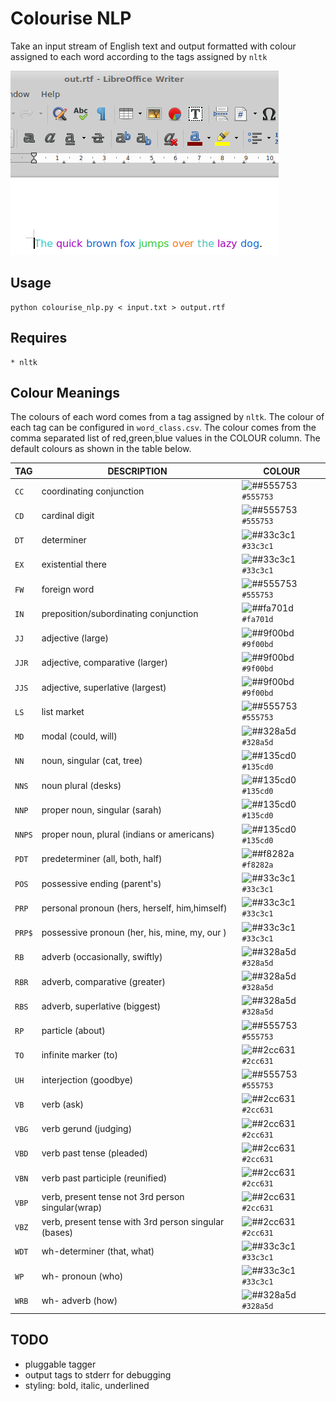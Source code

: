 # Colourise NLP

Take an input stream of English text and output formatted with colour assigned
to each word according to the tags assigned by `nltk`

![Screenshot.png](https://github.com/williamholland/colourise_nlp/blob/master/img/Screenshot.png)

## Usage

    python colourise_nlp.py < input.txt > output.rtf

## Requires

    * nltk

## Colour Meanings

The colours of each word comes from a tag assigned by `nltk`. The colour of
each tag can be configured in `word_class.csv`. The colour comes from the comma
separated list of red,green,blue values in the COLOUR column. The default
colours as shown in the table below.


| TAG | DESCRIPTION | COLOUR |
| --- | ----------- | ------ |
| `CC` | coordinating conjunction | ![##555753](https://placehold.it/15/555753/000000?text=+) `#555753` |
| `CD` | cardinal digit | ![##555753](https://placehold.it/15/555753/000000?text=+) `#555753` |
| `DT` | determiner | ![##33c3c1](https://placehold.it/15/33c3c1/000000?text=+) `#33c3c1` |
| `EX` | existential there | ![##33c3c1](https://placehold.it/15/33c3c1/000000?text=+) `#33c3c1` |
| `FW` | foreign word | ![##555753](https://placehold.it/15/555753/000000?text=+) `#555753` |
| `IN` | preposition/subordinating conjunction | ![##fa701d](https://placehold.it/15/fa701d/000000?text=+) `#fa701d` |
| `JJ` | adjective (large) | ![##9f00bd](https://placehold.it/15/9f00bd/000000?text=+) `#9f00bd` |
| `JJR` | adjective, comparative (larger) | ![##9f00bd](https://placehold.it/15/9f00bd/000000?text=+) `#9f00bd` |
| `JJS` | adjective, superlative (largest) | ![##9f00bd](https://placehold.it/15/9f00bd/000000?text=+) `#9f00bd` |
| `LS` | list market | ![##555753](https://placehold.it/15/555753/000000?text=+) `#555753` |
| `MD` | modal (could, will) | ![##328a5d](https://placehold.it/15/328a5d/000000?text=+) `#328a5d` |
| `NN` | noun, singular (cat, tree) | ![##135cd0](https://placehold.it/15/135cd0/000000?text=+) `#135cd0` |
| `NNS` | noun plural (desks) | ![##135cd0](https://placehold.it/15/135cd0/000000?text=+) `#135cd0` |
| `NNP` | proper noun, singular (sarah) | ![##135cd0](https://placehold.it/15/135cd0/000000?text=+) `#135cd0` |
| `NNPS` | proper noun, plural (indians or americans) | ![##135cd0](https://placehold.it/15/135cd0/000000?text=+) `#135cd0` |
| `PDT` | predeterminer (all, both, half) | ![##f8282a](https://placehold.it/15/f8282a/000000?text=+) `#f8282a` |
| `POS` | possessive ending (parent's) | ![##33c3c1](https://placehold.it/15/33c3c1/000000?text=+) `#33c3c1` |
| `PRP` | personal pronoun (hers, herself, him,himself) | ![##33c3c1](https://placehold.it/15/33c3c1/000000?text=+) `#33c3c1` |
| `PRP$` | possessive pronoun (her, his, mine, my, our ) | ![##33c3c1](https://placehold.it/15/33c3c1/000000?text=+) `#33c3c1` |
| `RB` | adverb (occasionally, swiftly) | ![##328a5d](https://placehold.it/15/328a5d/000000?text=+) `#328a5d` |
| `RBR` | adverb, comparative (greater) | ![##328a5d](https://placehold.it/15/328a5d/000000?text=+) `#328a5d` |
| `RBS` | adverb, superlative (biggest) | ![##328a5d](https://placehold.it/15/328a5d/000000?text=+) `#328a5d` |
| `RP` | particle (about) | ![##555753](https://placehold.it/15/555753/000000?text=+) `#555753` |
| `TO` | infinite marker (to) | ![##2cc631](https://placehold.it/15/2cc631/000000?text=+) `#2cc631` |
| `UH` | interjection (goodbye) | ![##555753](https://placehold.it/15/555753/000000?text=+) `#555753` |
| `VB` | verb (ask) | ![##2cc631](https://placehold.it/15/2cc631/000000?text=+) `#2cc631` |
| `VBG` | verb gerund (judging) | ![##2cc631](https://placehold.it/15/2cc631/000000?text=+) `#2cc631` |
| `VBD` | verb past tense (pleaded) | ![##2cc631](https://placehold.it/15/2cc631/000000?text=+) `#2cc631` |
| `VBN` | verb past participle (reunified) | ![##2cc631](https://placehold.it/15/2cc631/000000?text=+) `#2cc631` |
| `VBP` | verb, present tense not 3rd person singular(wrap) | ![##2cc631](https://placehold.it/15/2cc631/000000?text=+) `#2cc631` |
| `VBZ` | verb, present tense with 3rd person singular (bases) | ![##2cc631](https://placehold.it/15/2cc631/000000?text=+) `#2cc631` |
| `WDT` | wh-determiner (that, what) | ![##33c3c1](https://placehold.it/15/33c3c1/000000?text=+) `#33c3c1` |
| `WP` | wh- pronoun (who) | ![##33c3c1](https://placehold.it/15/33c3c1/000000?text=+) `#33c3c1` |
| `WRB` | wh- adverb (how)  | ![##328a5d](https://placehold.it/15/328a5d/000000?text=+) `#328a5d` |


## TODO

* pluggable tagger
* output tags to stderr for debugging
* styling: bold, italic, underlined
